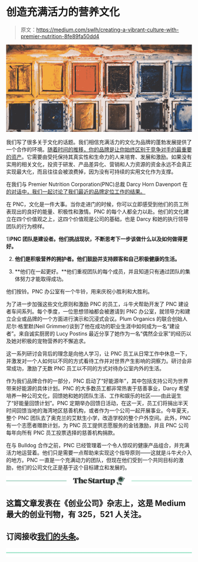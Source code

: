 # 创造充满活力的营养文化

> 原文：<https://medium.com/swlh/creating-a-vibrant-culture-with-premier-nutrition-8fe89fa50dd4>

![](img/40a1e1a4cbe80df976ad6c7dab97fa9d.png)

我们写了很多关于文化的话题。我们相信充满活力的文化为品牌的蓬勃发展提供了一个合作的环境。[随着时间的推移，你的品牌是让你始终区别于竞争对手的最重要的资产](https://www.fastcompany.com/1810674/culture-eats-strategy-for-lunch)。它需要由受托保持其真实性和生命力的人来培育、发展和激励。如果没有实用的相关文化，投资于研发、产品差异化、营销和人力资源的资金永远不会真正实现最大化，而且往往会被浪费掉，因为没有可持续的实用文化作为支撑。

在我们与 Premier Nutrition Corporation(PNC)总裁 Darcy Horn Davenport 在[的对话中，我们一起讨论了我们最近的品牌定位工作的结果。](http://bulldogdrummond.com/blog/fueling-a-brand-with-good-energy)

在 PNC，文化是一件大事。当你走进门的时候，你可以立即感受到他们的员工所表现出的良好的能量、积极性和激情。PNC 的每个人都全力以赴。他们的文化建立在四个价值观之上，这四个价值观是公司的基础，也是 Darcy 和她的执行领导团队的行为榜样。

1)**PNC 团队是建设者。他们挑战现状，不断思考下一步该做什么以及如何做得更好。**

2) **他们是积极营养的拥护者。他们鼓励并支持顾客和自己积极健康的生活。**

3) **他们在一起更好。**他们重视团队的每个成员，并且知道只有通过团队的集体努力才能取得成功。

他们按铃。PNC 办公室有一个牛铃，用来庆祝小胜利和大胜利。

为了进一步加强这些文化原则和激励 PNC 的员工，斗牛犬帮助开发了 PNC 建设者车间系列。每个季度，一位思想领袖都会被邀请到 PNC 办公室，就领导力和建立企业或品牌的一个方面进行演示和沉浸式会议。Plum Organics 的联合创始人尼尔·格里默(Neil Grimmer)谈到了他在成功的职业生涯中如何成为一名“建设者”。来自诚实厨房的 Lucy Postins 最近分享了她作为一名“偶然企业家”的经历以及她对积极的宠物营养的不懈追求。

这一系列研讨会背后的理念是向他人学习，让 PNC 员工从日常工作中休息一下，并激发对一个人如何以不同的方式看待工作并对世界产生影响的洞察力。研讨会非常成功，激励了无数 PNC 员工以不同的方式对待办公室内外的生活。

作为我们品牌合作的一部分，PNC 启动了“好能源年”，其中包括支持公司为世界带来好能源的具体计划。PNC 的大多数员工都非常热衷于慈善事业，Darcy 希望培养一种公司文化，回馈她和她的团队生活、工作和娱乐的社区——由此诞生了“好能量回馈计划”。PNC 定期举办回馈日活动，在这一天，员工们将捐出半天时间回馈当地的海湾地区慈善机构，或者作为一个公司一起开展事业。今年夏天，整个 PNC 团队去了奥克兰的艾默生小学，改造学校的整个户外空间。此外，PNC 有一个志愿者赠款计划，为 PNC 员工提供志愿服务的金钱激励，并且 PNC 公司每年向所有 PNC 员工投票选择的慈善机构捐款。

在与 Bulldog 合作之前，PNC 已经管理着一个令人惊叹的健康产品组合，并充满活力地运营着。他们只是需要一点帮助来实现这个指导原则——这就是斗牛犬介入的地方。PNC 一直是一个充满动力的团队，但现在他们受到一个共同目标的激励，他们的公司文化正是基于这个目标建立和发展的。

[![](img/308a8d84fb9b2fab43d66c117fcc4bb4.png)](https://medium.com/swlh)

## 这篇文章发表在《创业公司》杂志上，这是 Medium 最大的创业刊物，有 325，521 人关注。

## 订阅接收[我们的头条](http://growthsupply.com/the-startup-newsletter/)。

[![](img/b0164736ea17a63403e660de5dedf91a.png)](https://medium.com/swlh)